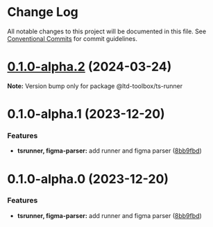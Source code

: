 # Change Log

All notable changes to this project will be documented in this file.
See [Conventional Commits](https://conventionalcommits.org) for commit guidelines.

# [0.1.0-alpha.2](https://github-devhajduk/PGS-dev/ltd-toolbox/compare/@ltd-toolbox/ts-runner@0.1.0-alpha.1...@ltd-toolbox/ts-runner@0.1.0-alpha.2) (2024-03-24)

**Note:** Version bump only for package @ltd-toolbox/ts-runner

# 0.1.0-alpha.1 (2023-12-20)

### Features

- **tsrunner, figma-parser:** add runner and figma parser ([8bb9fbd](https://github-devhajduk/PGS-dev/ltd-toolbox/commit/8bb9fbd72123e82f3e172dd0297f4a9df865781b))

# 0.1.0-alpha.0 (2023-12-20)

### Features

- **tsrunner, figma-parser:** add runner and figma parser ([8bb9fbd](https://github-devhajduk/PGS-dev/ltd-toolbox/commit/8bb9fbd72123e82f3e172dd0297f4a9df865781b))
